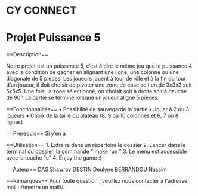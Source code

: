# CY CONNECT 

# Projet Puissance 5



==Description==

Notre projet est un puissance 5, c’est à dire le même jeu que le puissance 4 avec la condition de gagner en alignant une ligne, une colonne ou une diagonale de 5 pièces. Les joueurs jouent à tour de rôle et à la fin du tour d’un joueur, il doit choisir de pivoter une zone de case soit en de 3x3x3 soit 5x5x5. Une fois, la zone sélectionné, on choisit soit à droite soit à gauche de 90°. La partie se termine lorsque un joueur aligne 5 pièces.


==Fonctionnalités==
	•	Possibilité de sauvegarde la partie 
	•	Jouer à 2 ou 3 joueurs
	•	Choix de la taille du plateau (8, 9 ou 10 colonnes et 6, 7 ou 8 lignes)


==Prérequis==
Si y’en a


==Utilisation==
	1.	Extraire dans un répertoire le dossier
	2.	Lancer dans le terminal du dossier, la commande " make run "
	3.	Le menu est accessible avec la touche "e"
	4.	Enjoy the game :)


==Auteur==
DAS Shawrov
DESTIN Deulyne
BERRANDOU Nassim

==Remarques==
Pour toute question , veuillez nous contacter à l'adresse mail : //mettre un mail//.
